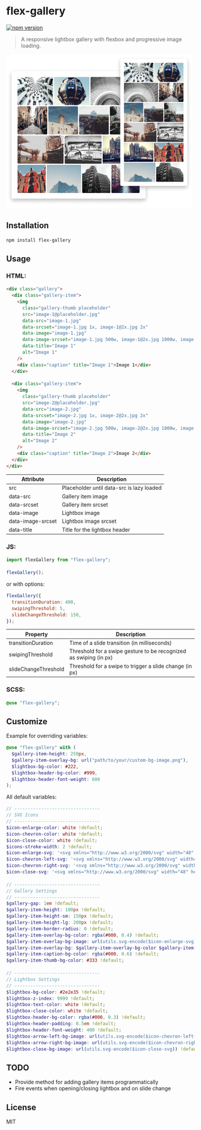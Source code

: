 # flex-gallery

[![npm version](https://badge.fury.io/js/flex-gallery.svg)](https://badge.fury.io/js/flex-gallery)

> A responsive lightbox gallery with flexbox and progressive image loading.

<img src="preview.png" width="498" alt="preview.png">

## Installation

```sh
npm install flex-gallery
```

## Usage

### HTML:

```html
<div class="gallery">
  <div class="gallery-item">
    <img
      class="gallery-thumb placeholder"
      src="image-1@placeholder.jpg"
      data-src="image-1.jpg"
      data-srcset="image-1.jpg 1x, image-1@2x.jpg 2x"
      data-image="image-1.jpg"
      data-image-srcset="image-1.jpg 500w, image-1@2x.jpg 1000w, image-1@3x.jpg 2000w"
      data-title="Image 1"
      alt="Image 1"
    />
    <div class="caption" title="Image 1">Image 1</div>
  </div>

  <div class="gallery-item">
    <img
      class="gallery-thumb placeholder"
      src="image-2@placeholder.jpg"
      data-src="image-2.jpg"
      data-srcset="image-2.jpg 1x, image-2@2x.jpg 2x"
      data-image="image-2.jpg"
      data-image-srcset="image-2.jpg 500w, image-2@2x.jpg 1000w, image-2@3x.jpg 2000w"
      data-title="Image 2"
      alt="Image 2"
    />
    <div class="caption" title="Image 2">Image 2</div>
  </div>
</div>
```

| Attribute         | Description                                |
| ----------------- | ------------------------------------------ |
| src               | Placeholder until data-src is lazy loaded  |
| data-src          | Gallery item image                         |
| data-srcset       | Gallery item srcset                        |
| data-image        | Lightbox image                             |
| data-image-srcset | Lightbox image srcset                      |
| data-title        | Title for the lightbox header              |

### JS:

```js
import flexGallery from "flex-gallery";

flexGallery();
```

or with options:

```js
flexGallery({
  transitionDuration: 400,
  swipingThreshold: 5,
  slideChangeThreshold: 150,
});
```

| Property             | Description                                                       |
| -------------------- | ----------------------------------------------------------------- |
| transitionDuration   | Time of a slide transition (in milliseconds)                      |
| swipingThreshold     | Threshold for a swipe gesture to be recognized as swiping (in px) |
| slideChangeThreshold | Threshold for a swipe to trigger a slide change (in px)           |

### SCSS:

```scss
@use "flex-gallery";
```

## Customize

Example for overriding variables:

```scss
@use "flex-gallery" with (
  $gallery-item-height: 250px,
  $gallery-item-overlay-bg: url("path/to/your/custom-bg-image.png"),
  $lightbox-bg-color: #222,
  $lightbox-header-bg-color: #999,
  $lightbox-header-font-weight: 600
);
```

All default variables:

```scss
// --------------------------------
// SVG Icons
// --------------------------------
$icon-enlarge-color: white !default;
$icon-chevron-color: white !default;
$icon-close-color: white !default;
$icons-stroke-width: 2 !default;
$icon-enlarge-svg: '<svg xmlns="http://www.w3.org/2000/svg" width="48" height="48" viewBox="0 0 48 48" fill="none"><path stroke="#{$icon-enlarge-color}" stroke-width="#{$icons-stroke-width}" d="M27.2083 27.2267C28.9329 25.5068 30 23.128 30 20.5C30 15.2533 25.7467 11 20.5 11C15.2533 11 11 15.2533 11 20.5C11 25.7467 15.2533 30 20.5 30C23.1187 30 25.4899 28.9405 27.2083 27.2267ZM27.2083 27.2267L37 37.0183"/></svg>' !default;
$icon-chevron-left-svg: '<svg xmlns="http://www.w3.org/2000/svg" width="48" height="48" viewBox="0 0 48 48" fill="none"><path stroke="#{$icon-chevron-color}" stroke-width="#{$icons-stroke-width}" d="M32 43L16 24L32 5"/></svg>' !default;
$icon-chevron-right-svg: '<svg xmlns="http://www.w3.org/2000/svg" width="48" height="48" viewBox="0 0 48 48" fill="none"><path stroke="#{$icon-chevron-color}" stroke-width="#{$icons-stroke-width}" d="M16 43L32 24L16 5"/></svg>' !default;
$icon-close-svg: '<svg xmlns="http://www.w3.org/2000/svg" width="48" height="48" viewBox="0 0 48 48" fill="none"><path stroke="#{$icon-close-color}" stroke-width="#{$icons-stroke-width}" d="M14 14L34 34M34 14L14 34"/></svg>' !default;

// --------------------------------
// Gallery Settings
// --------------------------------
$gallery-gap: 1em !default;
$gallery-item-height: 100px !default;
$gallery-item-height-sm: 150px !default;
$gallery-item-height-lg: 200px !default;
$gallery-item-border-radius: 0 !default;
$gallery-item-overlay-bg-color: rgba(#000, 0.4) !default;
$gallery-item-overlay-bg-image: url(utils.svg-encode($icon-enlarge-svg)) !default;
$gallery-item-overlay-bg: $gallery-item-overlay-bg-color $gallery-item-overlay-bg-image center / 3rem no-repeat !default;
$gallery-item-caption-bg-color: rgba(#000, 0.6) !default;
$gallery-item-thumb-bg-color: #333 !default;

// --------------------------------
// Lightbox Settings
// --------------------------------
$lightbox-bg-color: #2e2e35 !default;
$lightbox-z-index: 9999 !default;
$lightbox-text-color: white !default;
$lightbox-close-color: white !default;
$lightbox-header-bg-color: rgba(#000, 0.3) !default;
$lightbox-header-padding: 0.5em !default;
$lightbox-header-font-weight: 400 !default;
$lightbox-arrow-left-bg-image: url(utils.svg-encode($icon-chevron-left-svg)) !default;
$lightbox-arrow-right-bg-image: url(utils.svg-encode($icon-chevron-right-svg)) !default;
$lightbox-close-bg-image: url(utils.svg-encode($icon-close-svg)) !default;
```

## TODO

- Provide method for adding gallery items programmatically
- Fire events when opening/closing lightbox and on slide change

## License

MIT
